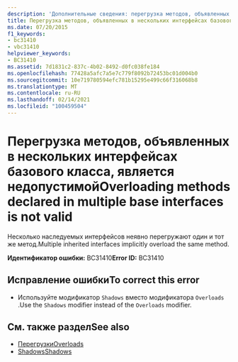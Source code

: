 ```yaml
---
description: 'Дополнительные сведения: перегрузка методов, объявленных в нескольких базовых интерфейсах, недопустима'
title: Перегрузка методов, объявленных в нескольких интерфейсах базового класса, является недопустимой
ms.date: 07/20/2015
f1_keywords:
- bc31410
- vbc31410
helpviewer_keywords:
- BC31410
ms.assetid: 7d1831c2-837c-4b02-8492-d0fc038fe184
ms.openlocfilehash: 77428a5afc7a5e7c779f8092b72453bc01d004b0
ms.sourcegitcommit: 10e719780594efc781b15295e499c66f316068b8
ms.translationtype: MT
ms.contentlocale: ru-RU
ms.lasthandoff: 02/14/2021
ms.locfileid: "100459504"
---
```

# <a name="overloading-methods-declared-in-multiple-base-interfaces-is-not-valid"></a><span data-ttu-id="89dc6-103">Перегрузка методов, объявленных в нескольких интерфейсах базового класса, является недопустимой</span><span class="sxs-lookup"><span data-stu-id="89dc6-103">Overloading methods declared in multiple base interfaces is not valid</span></span>

<span data-ttu-id="89dc6-104">Несколько наследуемых интерфейсов неявно перегружают один и тот же метод.</span><span class="sxs-lookup"><span data-stu-id="89dc6-104">Multiple inherited interfaces implicitly overload the same method.</span></span>  
  
 <span data-ttu-id="89dc6-105">**Идентификатор ошибки:** BC31410</span><span class="sxs-lookup"><span data-stu-id="89dc6-105">**Error ID:** BC31410</span></span>  
  
## <a name="to-correct-this-error"></a><span data-ttu-id="89dc6-106">Исправление ошибки</span><span class="sxs-lookup"><span data-stu-id="89dc6-106">To correct this error</span></span>  
  
- <span data-ttu-id="89dc6-107">Используйте модификатор `Shadows` вместо модификатора `Overloads` .</span><span class="sxs-lookup"><span data-stu-id="89dc6-107">Use the `Shadows` modifier instead of the `Overloads` modifier.</span></span>  
  
## <a name="see-also"></a><span data-ttu-id="89dc6-108">См. также раздел</span><span class="sxs-lookup"><span data-stu-id="89dc6-108">See also</span></span>

- [<span data-ttu-id="89dc6-109">Перегрузки</span><span class="sxs-lookup"><span data-stu-id="89dc6-109">Overloads</span></span>](../language-reference/modifiers/overloads.md)
- [<span data-ttu-id="89dc6-110">Shadows</span><span class="sxs-lookup"><span data-stu-id="89dc6-110">Shadows</span></span>](../language-reference/modifiers/shadows.md)
